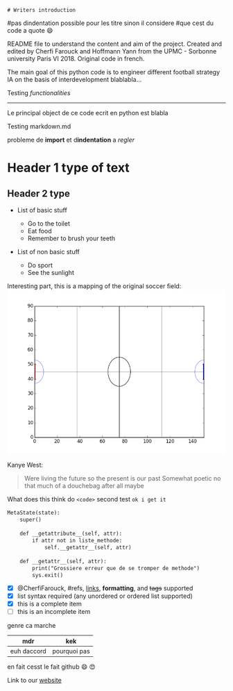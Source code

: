 	# Writers introduction

#pas dindentation possible pour les titre sinon il considere 
#que cest du code a quote :smile:


README file to understand the content and aim of the project. Created and
edited by Cherfi Farouck and Hoffmann Yann from the UPMC - Sorbonne university
Paris VI 2018. Original code in french.

The main goal of this python code is to engineer different football strategy
IA on the basis of interdevelopment blablabla...

Testing *functionalities*

---------

Le principal object de ce code ecrit en python est blabla

Testing markdown.md

probleme de **import** et d**indentation** a *regler*
# Header 1 type of text
## Header 2 type

* List of basic stuff
	* Go to the toilet
	* Eat food
	* Remember to brush your teeth

* List of non basic stuff
	* Do sport
	* See the sunlight

Interesting part, this is a mapping of the original soccer field:
![Soccer Field](Modelisation_terrain/terrain.png)

Kanye West:
>Were living the future so
>the present is our past
Somewhat poetic no that much of a douchebag after all maybe

What does this think do `<code>` second test `ok i get it`


```
MetaState(state):
	super()
	
	def __getattribute__(self, attr):
		if attr not in liste_methode:
			self.__getattr__(self, attr)

	def __getattr__(self, attr):
		print("Grossiere erreur que de se tromper de methode")
		sys.exit()
```

- [x] @CherfiFarouck, #refs, [links](), **formatting**, and <del>tags</del> supported
- [x] list syntax required (any unordered or ordered list supported)
- [x] this is a complete item
- [ ] this is an incomplete item

genre ca marche

mdr | kek
--- | ---
euh daccord | pourquoi pas

en fait cesst le fait github
:smile:
:heart_eyes:


Link to our [website](http://www.cowsay.com)

